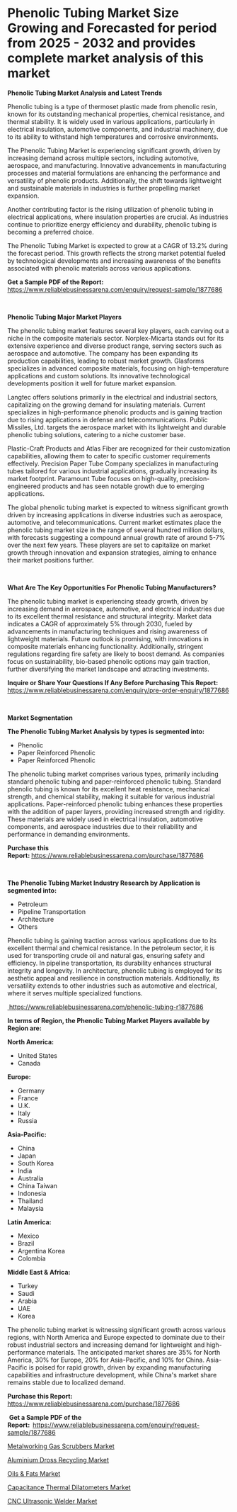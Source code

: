 <p><h1>Phenolic Tubing Market Size Growing and Forecasted for period from 2025 - 2032 and provides complete market analysis of this market</h1></p><p><strong>Phenolic Tubing Market Analysis and Latest Trends</strong></p>
<p><p>Phenolic tubing is a type of thermoset plastic made from phenolic resin, known for its outstanding mechanical properties, chemical resistance, and thermal stability. It is widely used in various applications, particularly in electrical insulation, automotive components, and industrial machinery, due to its ability to withstand high temperatures and corrosive environments.</p><p>The Phenolic Tubing Market is experiencing significant growth, driven by increasing demand across multiple sectors, including automotive, aerospace, and manufacturing. Innovative advancements in manufacturing processes and material formulations are enhancing the performance and versatility of phenolic products. Additionally, the shift towards lightweight and sustainable materials in industries is further propelling market expansion.</p><p>Another contributing factor is the rising utilization of phenolic tubing in electrical applications, where insulation properties are crucial. As industries continue to prioritize energy efficiency and durability, phenolic tubing is becoming a preferred choice.</p><p>The Phenolic Tubing Market is expected to grow at a CAGR of 13.2% during the forecast period. This growth reflects the strong market potential fueled by technological developments and increasing awareness of the benefits associated with phenolic materials across various applications.</p></p>
<p><strong>Get a Sample PDF of the Report:&nbsp;</strong> <a href="https://www.reliablebusinessarena.com/enquiry/request-sample/1877686?utm_campaign=2563&utm_medium=2&utm_source=Github&utm_content=ia&utm_term=02042025&utm_id=phenolic-tubing">https://www.reliablebusinessarena.com/enquiry/request-sample/1877686</a></p>
<p>&nbsp;</p>
<p><strong>Phenolic Tubing Major Market Players</strong></p>
<p><p>The phenolic tubing market features several key players, each carving out a niche in the composite materials sector. Norplex-Micarta stands out for its extensive experience and diverse product range, serving sectors such as aerospace and automotive. The company has been expanding its production capabilities, leading to robust market growth. Glasforms specializes in advanced composite materials, focusing on high-temperature applications and custom solutions. Its innovative technological developments position it well for future market expansion.</p><p>Langtec offers solutions primarily in the electrical and industrial sectors, capitalizing on the growing demand for insulating materials. Current specializes in high-performance phenolic products and is gaining traction due to rising applications in defense and telecommunications. Public Missiles, Ltd. targets the aerospace market with its lightweight and durable phenolic tubing solutions, catering to a niche customer base.</p><p>Plastic-Craft Products and Atlas Fiber are recognized for their customization capabilities, allowing them to cater to specific customer requirements effectively. Precision Paper Tube Company specializes in manufacturing tubes tailored for various industrial applications, gradually increasing its market footprint. Paramount Tube focuses on high-quality, precision-engineered products and has seen notable growth due to emerging applications.</p><p>The global phenolic tubing market is expected to witness significant growth driven by increasing applications in diverse industries such as aerospace, automotive, and telecommunications. Current market estimates place the phenolic tubing market size in the range of several hundred million dollars, with forecasts suggesting a compound annual growth rate of around 5-7% over the next few years. These players are set to capitalize on market growth through innovation and expansion strategies, aiming to enhance their market positions further.</p></p>
<p>&nbsp;</p>
<p><strong>What Are The Key Opportunities For Phenolic Tubing Manufacturers?</strong></p>
<p><p>The phenolic tubing market is experiencing steady growth, driven by increasing demand in aerospace, automotive, and electrical industries due to its excellent thermal resistance and structural integrity. Market data indicates a CAGR of approximately 5% through 2030, fueled by advancements in manufacturing techniques and rising awareness of lightweight materials. Future outlook is promising, with innovations in composite materials enhancing functionality. Additionally, stringent regulations regarding fire safety are likely to boost demand. As companies focus on sustainability, bio-based phenolic options may gain traction, further diversifying the market landscape and attracting investments.</p></p>
<p><strong>Inquire or Share Your Questions If Any Before Purchasing This Report:</strong> <a href="https://www.reliablebusinessarena.com/enquiry/pre-order-enquiry/1877686?utm_campaign=2563&utm_medium=2&utm_source=Github&utm_content=ia&utm_term=02042025&utm_id=phenolic-tubing">https://www.reliablebusinessarena.com/enquiry/pre-order-enquiry/1877686</a></p>
<p>&nbsp;</p>
<p><strong>Market Segmentation</strong></p>
<p><strong>The Phenolic Tubing Market Analysis by types is segmented into:</strong></p>
<p><ul><li>Phenolic</li><li>Paper Reinforced Phenolic</li><li>Paper Reinforced Phenolic</li></ul></p>
<p><p>The phenolic tubing market comprises various types, primarily including standard phenolic tubing and paper-reinforced phenolic tubing. Standard phenolic tubing is known for its excellent heat resistance, mechanical strength, and chemical stability, making it suitable for various industrial applications. Paper-reinforced phenolic tubing enhances these properties with the addition of paper layers, providing increased strength and rigidity. These materials are widely used in electrical insulation, automotive components, and aerospace industries due to their reliability and performance in demanding environments.</p></p>
<p><strong>Purchase this Report:&nbsp;</strong><a href="https://www.reliablebusinessarena.com/purchase/1877686?utm_campaign=2563&utm_medium=2&utm_source=Github&utm_content=ia&utm_term=02042025&utm_id=phenolic-tubing">https://www.reliablebusinessarena.com/purchase/1877686</a></p>
<p>&nbsp;</p>
<p><strong>The Phenolic Tubing Market Industry Research by Application is segmented into:</strong></p>
<p><ul><li>Petroleum</li><li>Pipeline Transportation</li><li>Architecture</li><li>Others</li></ul></p>
<p><p>Phenolic tubing is gaining traction across various applications due to its excellent thermal and chemical resistance. In the petroleum sector, it is used for transporting crude oil and natural gas, ensuring safety and efficiency. In pipeline transportation, its durability enhances structural integrity and longevity. In architecture, phenolic tubing is employed for its aesthetic appeal and resilience in construction materials. Additionally, its versatility extends to other industries such as automotive and electrical, where it serves multiple specialized functions.</p></p>
<p><a href="https://www.reliablebusinessarena.com/phenolic-tubing-r1877686?utm_campaign=2563&utm_medium=2&utm_source=Github&utm_content=ia&utm_term=02042025&utm_id=phenolic-tubing">&nbsp;https://www.reliablebusinessarena.com/phenolic-tubing-r1877686</a></p>
<p><strong>In terms of Region, the Phenolic Tubing Market Players available by Region are:</strong></p>
<p>
    <p> <strong> North America: </strong>
        <ul>
            <li>United States</li>
            <li>Canada</li>
        </ul>
        </p> 
    <p> <strong> Europe: </strong>
        <ul>
            <li>Germany</li>
            <li>France</li>
            <li>U.K.</li>
            <li>Italy</li>
            <li>Russia</li>
        </ul>
        </p> 
    <p> <strong> Asia-Pacific: </strong>
        <ul>
            <li>China</li>
            <li>Japan</li>
            <li>South Korea</li>
            <li>India</li>
            <li>Australia</li>
            <li>China Taiwan</li>
            <li>Indonesia</li>
            <li>Thailand</li>
            <li>Malaysia</li>
        </ul>
        </p> 
    <p> <strong> Latin America: </strong>
        <ul>
            <li>Mexico</li>
            <li>Brazil</li>
            <li>Argentina Korea</li>
            <li>Colombia</li>
        </ul>
        </p> 
    <p> <strong> Middle East & Africa: </strong>
        <ul>
            <li>Turkey</li>
            <li>Saudi</li>
            <li>Arabia</li>
            <li>UAE</li>
            <li>Korea</li>
        </ul>
    </p>
    </p>
<p><p>The phenolic tubing market is witnessing significant growth across various regions, with North America and Europe expected to dominate due to their robust industrial sectors and increasing demand for lightweight and high-performance materials. The anticipated market shares are 35% for North America, 30% for Europe, 20% for Asia-Pacific, and 10% for China. Asia-Pacific is poised for rapid growth, driven by expanding manufacturing capabilities and infrastructure development, while China's market share remains stable due to localized demand.</p></p>
<p><strong>Purchase this Report: </strong><a href="https://www.reliablebusinessarena.com/purchase/1877686?utm_campaign=2563&utm_medium=2&utm_source=Github&utm_content=ia&utm_term=02042025&utm_id=phenolic-tubing">https://www.reliablebusinessarena.com/purchase/1877686</a></p>
<p>&nbsp;<strong>Get a Sample PDF of the Report:&nbsp;&nbsp;</strong><a href="https://www.reliablebusinessarena.com/enquiry/request-sample/1877686?utm_campaign=2563&utm_medium=2&utm_source=Github&utm_content=ia&utm_term=02042025&utm_id=phenolic-tubing">https://www.reliablebusinessarena.com/enquiry/request-sample/1877686</a></p>
<p><strong></strong></p>
<p><p><a href="https://www.linkedin.com/pulse/future-market-trends-metalworking-gas-scrubbers-forecasting-vtajc?utm_campaign=2563&utm_medium=2&utm_source=Github&utm_content=ia&utm_term=02042025&utm_id=phenolic-tubing">Metalworking Gas Scrubbers Market</a></p><p><a href="https://github.com/GenaGaines34/Market-Research-Report-List-2/blob/main/aluminium-dross-recycling-market.md?utm_campaign=2563&utm_medium=2&utm_source=Github&utm_content=ia&utm_term=02042025&utm_id=phenolic-tubing">Aluminium Dross Recycling Market</a></p><p><a href="https://github.com/edacruz6/Market-Research-Report-List-1/blob/main/oils-fats-market.md?utm_campaign=2563&utm_medium=2&utm_source=Github&utm_content=ia&utm_term=02042025&utm_id=phenolic-tubing">Oils & Fats Market</a></p><p><a href="https://www.linkedin.com/pulse/capacitance-thermal-dilatometers-market-trendssector-ci5ff?utm_campaign=2563&utm_medium=2&utm_source=Github&utm_content=ia&utm_term=02042025&utm_id=phenolic-tubing">Capacitance Thermal Dilatometers Market</a></p><p><a href="https://www.linkedin.com/pulse/evaluating-profitability-cnc-ultrasonic-welder-market-report-hxy8f?utm_campaign=2563&utm_medium=2&utm_source=Github&utm_content=ia&utm_term=02042025&utm_id=phenolic-tubing">CNC Ultrasonic Welder Market</a></p></p>